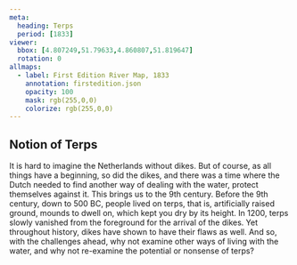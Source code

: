 ```yaml
---
meta:
  heading: Terps
  period: [1833]
viewer:
  bbox: [4.807249,51.79633,4.860807,51.819647]
  rotation: 0
allmaps:
  - label: First Edition River Map, 1833
    annotation: firstedition.json
    opacity: 100
    mask: rgb(255,0,0)
    colorize: rgb(255,0,0)
---
```


## Notion of Terps

It is hard to imagine the Netherlands without dikes. But of course, as all things have a beginning, so did the dikes, and there was a time where the Dutch needed to find another way of dealing with the water, protect themselves against it. This brings us to the 9th century. Before the 9th century, down to 500 BC, people lived on terps, that is, artificially raised ground, mounds to dwell on, which kept you dry by its height. In 1200, terps slowly vanished from the foreground for the arrival of the dikes. Yet throughout history, dikes have shown to have their flaws as well. And so, with the challenges ahead, why not examine other ways of living with the water, and why not re-examine the potential or nonsense of terps?

